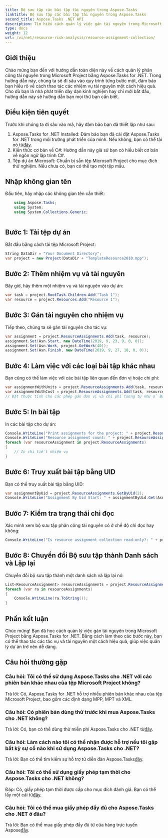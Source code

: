 ```yaml
---
title: Bộ sưu tập các bài tập tài nguyên trong Aspose.Tasks
linktitle: Bộ sưu tập các bài tập tài nguyên trong Aspose.Tasks
second_title: Aspose.Tasks .NET API
description: Tìm hiểu cách quản lý việc gán tài nguyên trong Microsoft Project bằng Aspose.Tasks for .NET. Hướng dẫn từng bước với các ví dụ về mã.
type: docs
weight: 12
url: /vi/net/resource-risk-analysis/resource-assignment-collection/
---
```

## Giới thiệu
Chào mừng bạn đến với hướng dẫn toàn diện này về cách quản lý phân công tài nguyên trong Microsoft Project bằng Aspose.Tasks for .NET. Trong hướng dẫn này, chúng ta sẽ đi sâu vào quy trình từng bước một, đảm bảo bạn hiểu rõ về cách thao tác các nhiệm vụ tài nguyên một cách hiệu quả. Cho dù bạn là nhà phát triển dày dạn kinh nghiệm hay chỉ mới bắt đầu, hướng dẫn này sẽ hướng dẫn bạn mọi thứ bạn cần biết.
## Điều kiện tiên quyết
Trước khi chúng ta đi sâu vào mã, hãy đảm bảo bạn đã thiết lập như sau:
1. Aspose.Tasks for .NET Installed: Đảm bảo bạn đã cài đặt Aspose.Tasks for .NET trong môi trường phát triển của mình. Nếu không, bạn có thể tải nó từ[đây](https://releases.aspose.com/tasks/net/).
2. Kiến thức cơ bản về C#: Hướng dẫn này giả sử bạn có hiểu biết cơ bản về ngôn ngữ lập trình C#.
3. Tệp dự án Microsoft: Chuẩn bị sẵn tệp Microsoft Project cho mục đích thử nghiệm. Nếu chưa có, bạn có thể tạo một tệp mẫu.

## Nhập không gian tên
Đầu tiên, hãy nhập các không gian tên cần thiết:
```csharp
    using Aspose.Tasks;
    using System;
    using System.Collections.Generic;
    
```
## Bước 1: Tải tệp dự án
Bắt đầu bằng cách tải tệp Microsoft Project:
```csharp
String DataDir = "Your Document Directory";
var project = new Project(DataDir + "TemplateResource2010.mpp");
```
## Bước 2: Thêm nhiệm vụ và tài nguyên
Bây giờ, hãy thêm một nhiệm vụ và tài nguyên vào dự án:
```csharp
var task = project.RootTask.Children.Add("Task 1");
var resource = project.Resources.Add("Resource 1");
```
## Bước 3: Gán tài nguyên cho nhiệm vụ
Tiếp theo, chúng ta sẽ gán tài nguyên cho tác vụ:
```csharp
var assignment = project.ResourceAssignments.Add(task, resource);
assignment.Set(Asn.Start, new DateTime(2019, 9, 23, 9, 0, 0));
assignment.Set(Asn.Work, project.GetWork(40));
assignment.Set(Asn.Finish, new DateTime(2019, 9, 27, 18, 0, 0));
```
## Bước 4: Làm việc với các loại bài tập khác nhau
Bạn cũng có thể làm việc với các bài tập liên quan đến đơn vị hoặc chi phí:
```csharp
var assignmentWithUnits = project.ResourceAssignments.Add(task, resource, 1d);
var assignmentWithCost = project.ResourceAssignments.Add(task, resource);
// Đặt thuộc tính cho các phép gán đơn vị và chi phí tương tự như ở Bước 3
```
## Bước 5: In bài tập
In các bài tập cho dự án:
```csharp
Console.WriteLine("Print assignments for the project: " + project.ResourceAssignments.ParentProject.Get(Prj.Name));
Console.WriteLine("Resource assignment count: " + project.ResourceAssignments.Count);
foreach (var resourceAssignment in project.ResourceAssignments)
{
    // In chi tiết nhiệm vụ
}
```
## Bước 6: Truy xuất bài tập bằng UID
Bạn có thể truy xuất bài tập bằng UID:
```csharp
var assignmentByUid = project.ResourceAssignments.GetByUid(2);
Console.WriteLine("Assignment By Uid Start: " + assignmentByUid.Get(Asn.Start));
```
## Bước 7: Kiểm tra trạng thái chỉ đọc
Xác minh xem bộ sưu tập phân công tài nguyên có ở chế độ chỉ đọc hay không:
```csharp
Console.WriteLine("Is resource assignment collection read-only?: " + project.ResourceAssignments.IsReadOnly);
```
## Bước 8: Chuyển đổi Bộ sưu tập thành Danh sách và Lặp lại
Chuyển đổi bộ sưu tập thành một danh sách và lặp lại nó:
```csharp
List<ResourceAssignment> resourceAssignments = project.ResourceAssignments.ToList();
foreach (var ra in resourceAssignments)
{
    Console.WriteLine(ra.ToString());
}
```

## Phần kết luận
Chúc mừng! Bạn đã học cách quản lý việc gán tài nguyên trong Microsoft Project bằng Aspose.Tasks for .NET. Bằng cách làm theo các bước này, bạn có thể thao tác các tác vụ và tài nguyên một cách hiệu quả, giúp việc quản lý dự án trở nên dễ dàng.
## Câu hỏi thường gặp
### Câu hỏi: Tôi có thể sử dụng Aspose.Tasks cho .NET với các phiên bản khác nhau của tệp Microsoft Project không?
Trả lời: Có, Aspose.Tasks for .NET hỗ trợ nhiều phiên bản khác nhau của tệp Microsoft Project, bao gồm các định dạng MPP, MPT và XML.
### Câu hỏi: Có phiên bản dùng thử trước khi mua Aspose.Tasks cho .NET không?
 Trả lời: Có, bạn có thể dùng thử miễn phí Aspose.Tasks cho .NET từ[đây](https://releases.aspose.com/).
### Câu hỏi: Làm cách nào tôi có thể nhận được hỗ trợ nếu tôi gặp bất kỳ sự cố nào khi sử dụng Aspose.Tasks cho .NET?
 Trả lời: Bạn có thể tìm kiếm sự hỗ trợ từ diễn đàn Aspose.Tasks[đây](https://forum.aspose.com/c/tasks/15).
### Câu hỏi: Tôi có thể sử dụng giấy phép tạm thời cho Aspose.Tasks cho .NET không?
 Đáp: Có, giấy phép tạm thời được cấp cho mục đích đánh giá. Bạn có thể lấy một cái từ[đây](https://purchase.aspose.com/temporary-license/).
### Câu hỏi: Tôi có thể mua giấy phép đầy đủ cho Aspose.Tasks cho .NET ở đâu?
 Trả lời: Bạn có thể mua giấy phép đầy đủ từ cửa hàng trực tuyến Aspose[đây](https://purchase.aspose.com/buy).